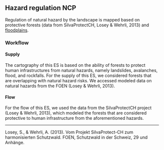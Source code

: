 ## Hazard regulation NCP

Regulation of natural hazard by the landscape is mapped based on protective forests (data from SilvaProtectCH, Losey & Wehrli, 2013) and [floodplains](https://www.bafu.admin.ch/bafu/fr/home/themes/biodiversite/info-specialistes/mesures-de-conservation-de-la-biodiversite/infrastructure-ecologique/biotopes-d_importance-nationale/zones-alluviales.html).

### Workflow

#### Supply

The cartography of this ES is based on the ability of forests to protect human infrastructures from natural hazards, namely landslides, avalanches, flood, and rockfalls. For the supply of this ES, we considered forests that are overlapping with natural hazard risks. We accessed modeled data on natural hazards from the FOEN (Losey & Wehrli, 2013).

#### Flow

For the flow of this ES, we used the data from the SilvaProtectCH project (Losey & Wehrli, 2013), which modeled the forests that are considered protective to human infrastructure from the aforementioned hazards.

------

Losey, S., & Wehrli, A. (2013). Vom Projekt SilvaProtect-CH zum harmonisierten Schutzwald. FOEN, Schutzwald in der Schweiz, 29 und Anhänge.
